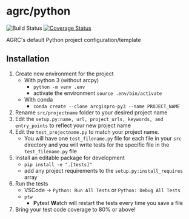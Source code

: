 # agrc/python

![Build Status](https://github.com/agrc/python/workflows/Build%20and%20Test/badge.svg)
[![Coverage Status](https://coveralls.io/repos/github/agrc/python/badge.svg?branch=master)](https://coveralls.io/github/agrc/python?branch=master)

AGRC's default Python project configuration/template

## Installation

1. Create new environment for the project
   - With python 3 (without arcpy)
     - `python -m venv .env`
     - activate the environment `source .env/bin/activate`
   - With conda
     - `conda create --clone arcgispro-py3 --name PROJECT_NAME`
1. Rename `src/projectname` folder to your desired project name
1. Edit the `setup.py:name, url, project_urls, keywords, and entry_points` to reflect your new project name
1. Edit the `test_projectname.py` to match your project name.
   - You will have one `test_filename.py` file for each file in your `src` directory and you will write tests for the specific file in the `test_filename.py` file
1. Install an editable package for development
   - `pip install -e ".[tests]"`
   - add any project requirements to the `setup.py:install_requires` array
1. Run the tests
   - VSCode -> `Python: Run All Tests` or `Python: Debug All Tests`
   - `ptw`
     - **P**y**t**est **W**atch will restart the tests every time you save a file
1. Bring your test code coverage to 80% or above!
